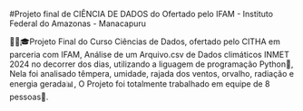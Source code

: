 #Projeto final de CIÊNCIA DE DADOS do Ofertado pelo IFAM - Instituto Federal do Amazonas - Manacapuru 

👨‍💻🎓Projeto Final do Curso Ciências de Dados, ofertado pelo CITHA em parceria com IFAM, Análise de um Arquivo.csv de Dados climáticos INMET 2024 no decorrer dos dias, utilizando a liguagem de programação Python🐍, Nela foi analisado têmpera, umidade, rajada dos ventos, orvalho, radiação e energia gerada📊, O Projeto foi totalmente trabalhado em equipe de 8 pessoas👤.
